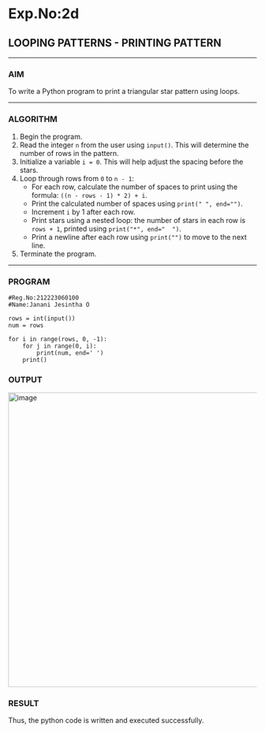 # Exp.No:2d
## LOOPING PATTERNS - PRINTING PATTERN

---

### AIM  
To write a Python program to print a triangular star pattern using loops.

---

### ALGORITHM

1. Begin the program.  
2. Read the integer `n` from the user using `input()`. This will determine the number of rows in the pattern.  
3. Initialize a variable `i = 0`. This will help adjust the spacing before the stars.  
4. Loop through rows from `0` to `n - 1`:  
   - For each row, calculate the number of spaces to print using the formula: `((n - rows - 1) * 2) + i`.  
   - Print the calculated number of spaces using `print(" ", end="")`.  
   - Increment `i` by 1 after each row.  
   - Print stars using a nested loop: the number of stars in each row is `rows + 1`, printed using `print("*", end="  ")`.  
   - Print a newline after each row using `print("")` to move to the next line.  
5. Terminate the program.

---

### PROGRAM
```
#Reg.No:212223060100
#Name:Janani Jesintha O

rows = int(input())
num = rows

for i in range(rows, 0, -1):
    for j in range(0, i):
        print(num, end=' ')
    print()
```

### OUTPUT

<img width="828" height="598" alt="image" src="https://github.com/user-attachments/assets/cb94906d-0365-4042-9182-f93fae04a229" />

### RESULT

Thus, the python code is written and executed successfully.

